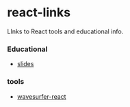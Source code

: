 # react-links
LInks to React tools and educational info.

### Educational
- [slides](https://marko-knoebl.github.io/slides/react-all-en.html)

### tools
- [wavesurfer-react](https://github.com/ShiiRochi/wavesurfer-react)
